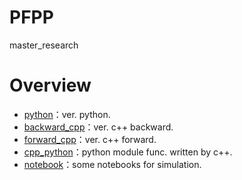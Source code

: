 # PFPP
 master_research

# Overview
- [python](https://github.com/12X4035/PFPP/tree/master/python)：ver. python.
- [backward_cpp](https://github.com/12X4035/PFPP/tree/master/backward_cpp)：ver. c++ backward.
- [forward_cpp](https://github.com/12X4035/PFPP/tree/master/forward_cpp)：ver. c++ forward.
- [cpp_python](https://github.com/12X4035/PFPP/tree/master/cpp_python)：python module func.  written by c++.
- [notebook](https://github.com/12X4035/PFPP/tree/master/notebook)：some notebooks for simulation.

